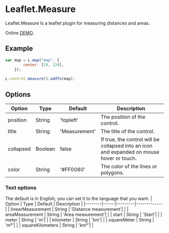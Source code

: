 # Leaflet.Measure 
Leaflet.Measure Is a leaflet plugin for measuring distances and areas.  

Online [DEMO](https://ptma.github.io/Leaflet.Measure/examples/measure.html).

## Example
```javascript
var map = L.map("map", {
        center: [29, 120],
    });
    
L.control.measure().addTo(map);
```

## Options
| Option | Type | Default | Description |
|--------|------|---------|-------------|
| position | String | 'topleft' | The position of the control. |
| title | String | 'Measurement' | The title of the control. |
| collapsed | Boolean | false | If true, the control will be collapsed into an icon and expanded on mouse hover or touch. |
| color | String | '#FF0080'| The color of the lines or polygons. |

### Text options
The default is in English, you can set it to the language that you want.
| Option | Type | Default | Description |
|--------|------|---------|-------------|
| linearMeasurement | String | 'Distance measurement'|  |
| areaMeasurement | String | 'Area measurement'|  |
| start | String | 'Start'|  |
| meter | String | 'm'|  |
| kilometer | String | 'km'|  |
| squareMeter | String | 'm²'|  |
| squareKilometers | String | 'km²'|  |
